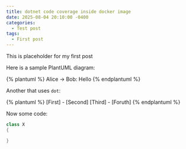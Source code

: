 ```yaml
---
title: dotnet code coverage inside docker image
date: 2025-08-04 20:10:00 -0400
categories: 
  - Test post
tags:
  - First post
---
```


This is placeholder for my first post

Here is a sample PlantUML diagram:

{% plantuml %}
Alice -> Bob: Hello
{% endplantuml %}

Another that uses `dot`:

{% plantuml %}
[First] - [Second]
[Third] - [Foruth]
{% endplantuml %}

Now some code:

```c#
class X
{

}
```
